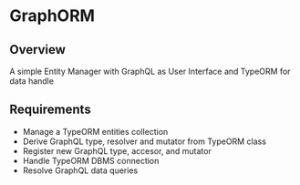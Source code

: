 # GraphORM

## Overview

A simple Entity Manager with GraphQL as User Interface and TypeORM for data handle

## Requirements

* Manage a TypeORM entities collection
* Derive GraphQL type, resolver and mutator from TypeORM class
* Register new GraphQL type, accesor, and mutator
* Handle TypeORM DBMS connection
* Resolve GraphQL data queries
